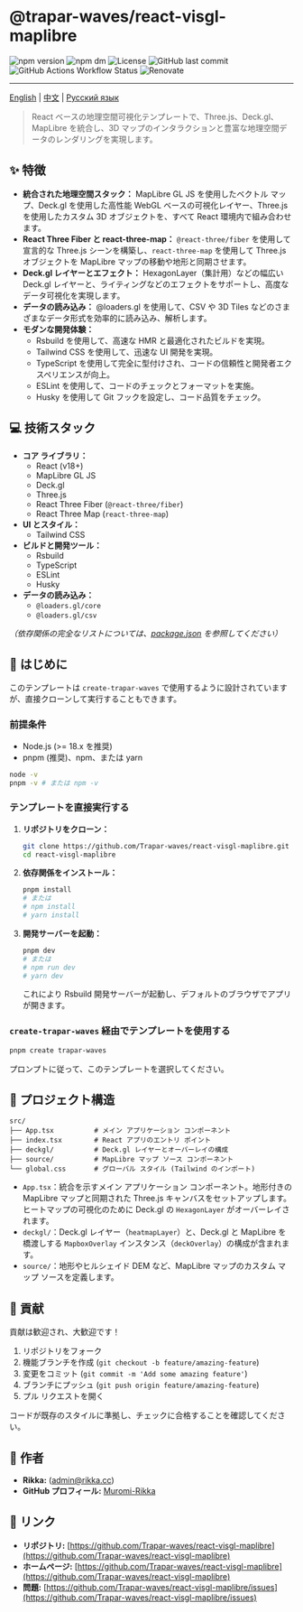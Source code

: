 # @trapar-waves/react-visgl-maplibre

![npm version](https://img.shields.io/npm/v/@trapar-waves/react-visgl-maplibre)
![npm dm](https://img.shields.io/npm/dm/@trapar-waves/react-visgl-maplibre)
![License](https://img.shields.io/github/license/Trapar-waves/react-visgl-maplibre)
![GitHub last commit](https://img.shields.io/github/last-commit/Trapar-waves/react-visgl-maplibre)
![GitHub Actions Workflow Status](https://img.shields.io/github/actions/workflow/status/Trapar-waves/react-visgl-maplibre/release.yml)
![Renovate](https://img.shields.io/badge/renovate-enabled-blue)

---

[English](../README.md) | [中文](/readme/README-CN.md) | [Русский язык](/readme/README-RU.md)

> React ベースの地理空間可視化テンプレートで、Three.js、Deck.gl、MapLibre を統合し、3D マップのインタラクションと豊富な地理空間データのレンダリングを実現します。

## ✨ 特徴

- **統合された地理空間スタック：** MapLibre GL JS を使用したベクトル マップ、Deck.gl を使用した高性能 WebGL ベースの可視化レイヤー、Three.js を使用したカスタム 3D オブジェクトを、すべて React 環境内で組み合わせます。
- **React Three Fiber と react-three-map：** `@react-three/fiber` を使用して宣言的な Three.js シーンを構築し、`react-three-map` を使用して Three.js オブジェクトを MapLibre マップの移動や地形と同期させます。
- **Deck.gl レイヤーとエフェクト：** HexagonLayer（集計用）などの幅広い Deck.gl レイヤーと、ライティングなどのエフェクトをサポートし、高度なデータ可視化を実現します。
- **データの読み込み：** @loaders.gl を使用して、CSV や 3D Tiles などのさまざまなデータ形式を効率的に読み込み、解析します。
- **モダンな開発体験：**
  - Rsbuild を使用して、高速な HMR と最適化されたビルドを実現。
  - Tailwind CSS を使用して、迅速な UI 開発を実現。
  - TypeScript を使用して完全に型付けされ、コードの信頼性と開発者エクスペリエンスが向上。
  - ESLint を使用して、コードのチェックとフォーマットを実施。
  - Husky を使用して Git フックを設定し、コード品質をチェック。

## 💻 技術スタック

- **コア ライブラリ：**
  - React (v18+)
  - MapLibre GL JS
  - Deck.gl
  - Three.js
  - React Three Fiber (`@react-three/fiber`)
  - React Three Map (`react-three-map`)
- **UI とスタイル：**
  - Tailwind CSS
- **ビルドと開発ツール：**
  - Rsbuild
  - TypeScript
  - ESLint
  - Husky
- **データの読み込み：**
  - `@loaders.gl/core`
  - `@loaders.gl/csv`

*（依存関係の完全なリストについては、[package.json](package.json) を参照してください）*

## 🚀 はじめに

このテンプレートは `create-trapar-waves` で使用するように設計されていますが、直接クローンして実行することもできます。

### 前提条件

- Node.js (>= 18.x を推奨)
- pnpm (推奨)、npm、または yarn

```bash
node -v
pnpm -v # または npm -v
```

### テンプレートを直接実行する

1. **リポジトリをクローン：**

   ```bash
   git clone https://github.com/Trapar-waves/react-visgl-maplibre.git
   cd react-visgl-maplibre
   ```

2. **依存関係をインストール：**

   ```bash
   pnpm install
   # または
   # npm install
   # yarn install
   ```

3. **開発サーバーを起動：**

   ```bash
   pnpm dev
   # または
   # npm run dev
   # yarn dev
   ```

   これにより Rsbuild 開発サーバーが起動し、デフォルトのブラウザでアプリが開きます。

### `create-trapar-waves` 経由でテンプレートを使用する

```bash
pnpm create trapar-waves
```

プロンプトに従って、このテンプレートを選択してください。

## 🧱 プロジェクト構造

```
src/
├── App.tsx          # メイン アプリケーション コンポーネント
├── index.tsx        # React アプリのエントリ ポイント
├── deckgl/          # Deck.gl レイヤーとオーバーレイの構成
├── source/          # MapLibre マップ ソース コンポーネント
└── global.css       # グローバル スタイル (Tailwind のインポート)
```

- `App.tsx`：統合を示すメイン アプリケーション コンポーネント。地形付きの MapLibre マップと同期された Three.js キャンバスをセットアップします。ヒートマップの可視化のために Deck.gl の `HexagonLayer` がオーバーレイされます。
- `deckgl/`：Deck.gl レイヤー（`heatmapLayer`）と、Deck.gl と MapLibre を橋渡しする `MapboxOverlay` インスタンス（`deckOverlay`）の構成が含まれます。
- `source/`：地形やヒルシェイド DEM など、MapLibre マップのカスタム マップ ソースを定義します。

## 🤝 貢献

貢献は歓迎され、大歓迎です！

1. リポジトリをフォーク
2. 機能ブランチを作成 (`git checkout -b feature/amazing-feature`)
3. 変更をコミット (`git commit -m 'Add some amazing feature'`)
4. ブランチにプッシュ (`git push origin feature/amazing-feature`)
5. プル リクエストを開く

コードが既存のスタイルに準拠し、チェックに合格することを確認してください。

## 👤 作者

- **Rikka:** (admin@rikka.cc)
- **GitHub プロフィール:** [Muromi-Rikka](https://github.com/Muromi-Rikka)

## 🔗 リンク

- **リポジトリ:** [https://github.com/Trapar-waves/react-visgl-maplibre](https://github.com/Trapar-waves/react-visgl-maplibre)
- **ホームページ:** [https://github.com/Trapar-waves/react-visgl-maplibre](https://github.com/Trapar-waves/react-visgl-maplibre)
- **問題:** [https://github.com/Trapar-waves/react-visgl-maplibre/issues](https://github.com/Trapar-waves/react-visgl-maplibre/issues)